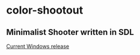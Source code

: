# color-shootout

## Minimalist Shooter written in SDL

[Current Windows release](https://drive.google.com/open?id=1qovZjd-7iNLF8Mhc7iO3fOQlyQglcoeV)
